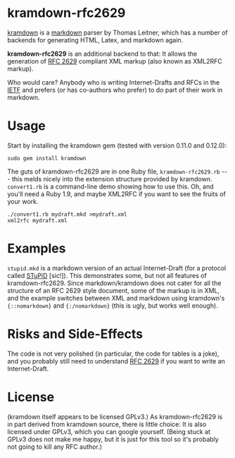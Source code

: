 # kramdown-rfc2629

[kramdown][] is a [markdown][] parser by Thomas Leitner, which has a
number of backends for generating HTML, Latex, and markdown again.

**kramdown-rfc2629** is an additional backend to that: It allows the
generation of [RFC 2629][] compliant XML markup (also known as XML2RFC
markup).

Who would care?  Anybody who is writing Internet-Drafts and RFCs in
the [IETF][] and prefers (or has co-authors who prefer) to do part of
their work in markdown.

# Usage

Start by installing the kramdown gem (tested with version 0.11.0 and
0.12.0):

    sudo gem install kramdown

The guts of kramdown-rfc2629 are in one Ruby file, `kramdown-rfc2629.rb`
--- this melds nicely into the extension structure provided by
kramdown.  `convert1.rb` is a command-line demo showing how to use
this.  Oh, and you'll need a Ruby 1.9, and maybe XML2RFC if you want
to see the fruits of your work.

    ./convert1.rb mydraft.mkd >mydraft.xml
    xml2rfc mydraft.xml

# Examples

`stupid.mkd` is a markdown version of an actual Internet-Draft (for a
protocol called [STuPiD][] [sic!]).  This demonstrates some, but not
all features of kramdown-rfc2629.  Since markdown/kramdown does not
cater for all the structure of an RFC 2629 style document, some of the
markup is in XML, and the example switches between XML and markdown
using kramdown's `{::nomarkdown}` and `{:/nomarkdown}` (this is ugly,
but works well enough).

# Risks and Side-Effects

The code is not very polished (in particular, the code for tables is a
joke), and you probably still need to understand [RFC 2629][] if you
want to write an Internet-Draft.

# License

(kramdown itself appears to be licensed GPLv3.)  As kramdown-rfc2629
is in part derived from kramdown source, there is little choice: It is
also licensed under GPLv3, which you can google yourself.  (Being
stuck at GPLv3 does not make me happy, but it is just for this tool so
it's probably not going to kill any RFC author.)

[kramdown]: http://kramdown.rubyforge.org/
[stupid]: http://tools.ietf.org/id/draft-hartke-xmpp-stupid-00
[RFC 2629]: http://xml.resource.org
[markdown]: http://en.wikipedia.org/wiki/Markdown
[IETF]: http://www.ietf.org
